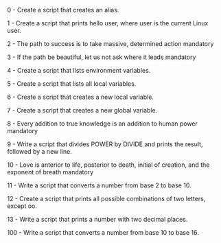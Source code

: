 0 - Create a script that creates an alias.

1 - Create a script that prints hello user, where user is the current Linux user.

2 - The path to success is to take massive, determined action mandatory

3 - If the path be beautiful, let us not ask where it leads mandatory

4 - Create a script that lists environment variables.

5 - Create a script that lists all local variables.

6 - Create a script that creates a new local variable.

7 - Create a script that creates a new global variable.

8 - Every addition to true knowledge is an addition to human power mandatory

9 - Write a script that divides POWER by DIVIDE and prints the result, followed by a new line.

10 - Love is anterior to life, posterior to death, initial of creation, and the exponent of breath mandatory

11 - Write a script that converts a number from base 2 to base 10.

12 - Create a script that prints all possible combinations of two letters, except oo.

13 - Write a script that prints a number with two decimal places.

100 - Write a script that converts a number from base 10 to base 16.
